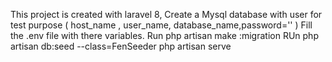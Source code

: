 This project is  created with laravel 8,
Create a  Mysql database  with user for test purpose (  host_name , user_name, database_name,password='' ) 
Fill the .env file with there variables.
Run php  artisan make :migration
RUn php artisan db:seed --class=FenSeeder
php artisan serve
 
